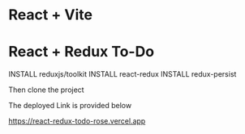 # React + Vite

# React + Redux To-Do

 INSTALL reduxjs/toolkit
 INSTALL react-redux
 INSTALL redux-persist

Then clone the project 

The deployed Link is provided below

https://react-redux-todo-rose.vercel.app
